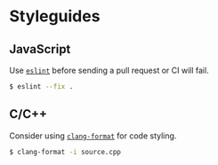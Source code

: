 # Styleguides

## JavaScript

Use [`eslint`](https://eslint.org/) before sending a pull request or CI will fail.

```bash
$ eslint --fix .
```

## C/C++

Consider using [`clang-format`](https://clang.llvm.org/docs/ClangFormat.html) for code styling.

```bash
$ clang-format -i source.cpp
```
